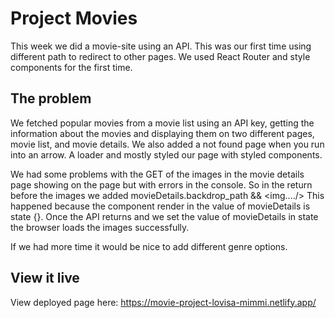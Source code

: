 # Project Movies

This week we did a movie-site using an API. This was our first time using different path
to redirect to other pages. We used React Router and style components for the first time.

## The problem

We fetched popular movies from a movie list using an API key, getting the information about
the movies and displaying them on two different pages, movie list, and movie details.
We also added a not found page when you run into an arrow.
A loader and mostly styled our page with styled components.

We had some problems with the GET of the images in the movie details page showing on the page but
with errors in the console. So in the return before the images we added
movieDetails.backdrop_path && <img..../>
This happened because the component render in the value of movieDetails is state {}.
Once the API returns and we set the value of movieDetails in state the browser loads the images successfully.

If we had more time it would be nice to add different genre options.

## View it live

View deployed page here: https://movie-project-lovisa-mimmi.netlify.app/
